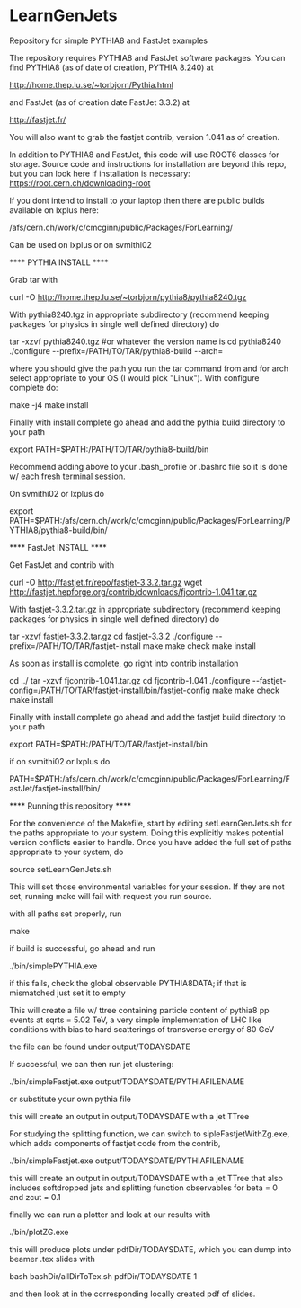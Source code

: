 # LearnGenJets
Repository for simple PYTHIA8 and FastJet examples

The repository requires PYTHIA8 and FastJet software packages. You can find PYTHIA8 (as of date of creation, PYTHIA 8.240) at

http://home.thep.lu.se/~torbjorn/Pythia.html

and FastJet (as of creation date FastJet 3.3.2) at

http://fastjet.fr/

You will also want to grab the fastjet contrib, version 1.041 as of creation.

In addition to PYTHIA8 and FastJet, this code will use ROOT6 classes for storage. Source code and instructions for installation are beyond this repo, but you can look here if installation is necessary: https://root.cern.ch/downloading-root

If you dont intend to install to your laptop then there are public builds available on lxplus here:

/afs/cern.ch/work/c/cmcginn/public/Packages/ForLearning/

Can be used on lxplus or on svmithi02

**** PYTHIA INSTALL ****

Grab tar with

curl -O http://home.thep.lu.se/~torbjorn/pythia8/pythia8240.tgz

With pythia8240.tgz in appropriate subdirectory (recommend keeping packages for physics in single well defined directory) do

tar -xzvf pythia8240.tgz #or whatever the version name is
cd pythia8240
./configure --prefix=/PATH/TO/TAR/pythia8-build --arch=<SEE README>

where you should give the path you run the tar command from and for arch select appropriate to your OS (I would pick "Linux"). With configure complete do:

make -j4
make install

Finally with install complete go ahead and add the pythia build directory to your path

export PATH=$PATH:/PATH/TO/TAR/pythia8-build/bin

Recommend adding above to your .bash_profile or .bashrc file so it is done w/ each fresh terminal session.

On svmithi02 or lxplus do

export PATH=$PATH:/afs/cern.ch/work/c/cmcginn/public/Packages/ForLearning/PYTHIA8/pythia8-build/bin/


**** FastJet INSTALL ****

Get FastJet and contrib with

curl -O http://fastjet.fr/repo/fastjet-3.3.2.tar.gz
wget http://fastjet.hepforge.org/contrib/downloads/fjcontrib-1.041.tar.gz

With fastjet-3.3.2.tar.gz in appropriate subdirectory (recommend keeping packages for physics in single well defined directory) do

tar -xzvf fastjet-3.3.2.tar.gz
cd fastjet-3.3.2
./configure --prefix=/PATH/TO/TAR/fastjet-install
make
make check
make install

As soon as install is complete, go right into contrib installation

cd ../
tar -xzvf fjcontrib-1.041.tar.gz
cd fjcontrib-1.041
./configure --fastjet-config=/PATH/TO/TAR/fastjet-install/bin/fastjet-config
make
make check
make install

Finally with install complete go ahead and add the fastjet build directory to your path

export PATH=$PATH:/PATH/TO/TAR/fastjet-install/bin

if on svmithi02 or lxplus do

PATH=$PATH:/afs/cern.ch/work/c/cmcginn/public/Packages/ForLearning/FastJet/fastjet-install/bin/

**** Running this repository ****

For the convenience of the Makefile, start by editing setLearnGenJets.sh for the paths appropriate to your system. Doing this explicitly makes potential version conflicts easier to handle. Once you have added the full set of paths appropriate to your system, do

source setLearnGenJets.sh

This will set those environmental variables for your session. If they are not set, running make will fail with request you run source.

with all paths set properly, run

make

if build is successful, go ahead and run

./bin/simplePYTHIA.exe

if this fails, check the global observable PYTHIA8DATA; if that is mismatched just set it to empty

This will create a file w/ ttree containing particle content of pythia8 pp events at sqrts = 5.02 TeV, a very simple implementation of LHC like conditions with bias to hard scatterings of transverse energy of 80 GeV

the file can be found under output/TODAYSDATE

If successful, we can then run jet clustering:

./bin/simpleFastjet.exe output/TODAYSDATE/PYTHIAFILENAME

or substitute your own pythia file

this will create an output in output/TODAYSDATE with a jet TTree

For studying the splitting function, we can switch to sipleFastjetWithZg.exe, which adds components of fastjet code from the contrib,

./bin/simpleFastjet.exe output/TODAYSDATE/PYTHIAFILENAME

this will create an output in output/TODAYSDATE with a jet TTree that also includes softdropped jets and splitting function observables for beta = 0 and zcut = 0.1

finally we can run a plotter and look at our results with

./bin/plotZG.exe <FASTJETFILEWITHZG>

this will produce plots under pdfDir/TODAYSDATE, which you can dump into beamer .tex slides with

bash bashDir/allDirToTex.sh pdfDir/TODAYSDATE 1

and then look at in the corresponding locally created pdf of slides.
